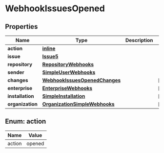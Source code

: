 
# WebhookIssuesOpened

## Properties
Name | Type | Description | Notes
------------ | ------------- | ------------- | -------------
**action** | [**inline**](#Action) |  | 
**issue** | [**Issue5**](Issue5.md) |  | 
**repository** | [**RepositoryWebhooks**](RepositoryWebhooks.md) |  | 
**sender** | [**SimpleUserWebhooks**](SimpleUserWebhooks.md) |  | 
**changes** | [**WebhookIssuesOpenedChanges**](WebhookIssuesOpenedChanges.md) |  |  [optional]
**enterprise** | [**EnterpriseWebhooks**](EnterpriseWebhooks.md) |  |  [optional]
**installation** | [**SimpleInstallation**](SimpleInstallation.md) |  |  [optional]
**organization** | [**OrganizationSimpleWebhooks**](OrganizationSimpleWebhooks.md) |  |  [optional]


<a id="Action"></a>
## Enum: action
Name | Value
---- | -----
action | opened




